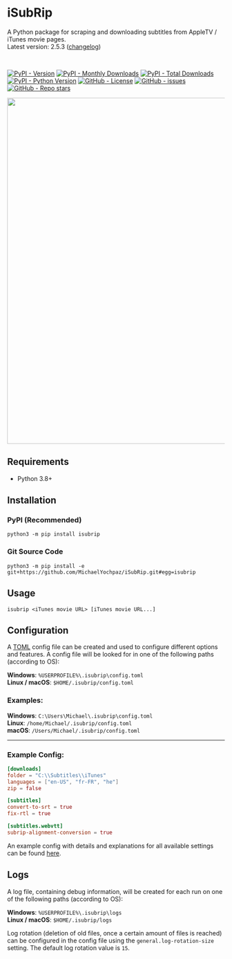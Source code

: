 # iSubRip
A Python package for scraping and downloading subtitles from AppleTV / iTunes movie pages.  
Latest version: 2.5.3 ([changelog](https://github.com/MichaelYochpaz/iSubRip/blob/main/CHANGELOG.md))  

<br/>
  
[![PyPI - Version](https://img.shields.io/pypi/v/isubrip)](https://python.org/pypi/isubrip)
[![PyPI - Monthly Downloads](https://pepy.tech/badge/isubrip/month)](https://python.org/pypi/isubrip)
[![PyPI - Total Downloads](https://pepy.tech/badge/isubrip)](https://python.org/pypi/isubrip)
[![PyPI - Python Version](https://img.shields.io/pypi/pyversions/isubrip)](https://python.org/pypi/isubrip)
[![GitHub - License](https://img.shields.io/github/license/MichaelYochpaz/iSubRip)](https://github.com/MichaelYochpaz/iSubRip/blob/main/LICENSE)
[![GitHub - issues](https://img.shields.io/github/issues/MichaelYochpaz/iSubRip)](https://github.com/MichaelYochpaz/iSubRip/issues)
[![GitHub - Repo stars](https://img.shields.io/github/stars/MichaelYochpaz/iSubRip.svg?color=yellow)](https://github.com/MichaelYochpaz/iSubRip)

<p align="center">
  <a href="#"><img src="https://github-production-user-asset-6210df.s3.amazonaws.com/8832013/290989935-e6a17af6-1ebb-456d-a024-dc6e84dd64b2.gif" width="800"></a>
</p>


##  Requirements
* Python 3.8+

##  Installation
### PyPI (Recommended)
```
python3 -m pip install isubrip
```

### Git Source Code
```
python3 -m pip install -e git+https://github.com/MichaelYochpaz/iSubRip.git#egg=isubrip
```

## Usage
```
isubrip <iTunes movie URL> [iTunes movie URL...]
```  

## Configuration
A [TOML](https://toml.io) config file can be created and used to configure different options and features.
A config file will be looked for in one of the following paths (according to OS): 

**Windows**: `%USERPROFILE%\.isubrip\config.toml`  
**Linux / macOS**: `$HOME/.isubrip/config.toml`  

### Examples:
**Windows**: `C:\Users\Michael\.isubrip\config.toml`  
**Linux**: `/home/Michael/.isubrip/config.toml`  
**macOS**: `/Users/Michael/.isubrip/config.toml`  

---

### Example Config:
```toml
[downloads]
folder = "C:\\Subtitles\\iTunes"
languages = ["en-US", "fr-FR", "he"]
zip = false

[subtitles]
convert-to-srt = true
fix-rtl = true

[subtitles.webvtt]
subrip-alignment-conversion = true
```

An example config with details and explanations for all available settings can be found [here](https://github.com/MichaelYochpaz/iSubRip/blob/main/config.toml).

## Logs
A log file, containing debug information, will be created for each run on one of the following paths (according to OS):

**Windows**: `%USERPROFILE%\.isubrip\logs`  
**Linux / macOS**: `$HOME/.isubrip/logs`  

Log rotation (deletion of old files, once a certain amount of files is reached) can be configured in the config file using the `general.log-rotation-size` setting. The default log rotation value is `15`.